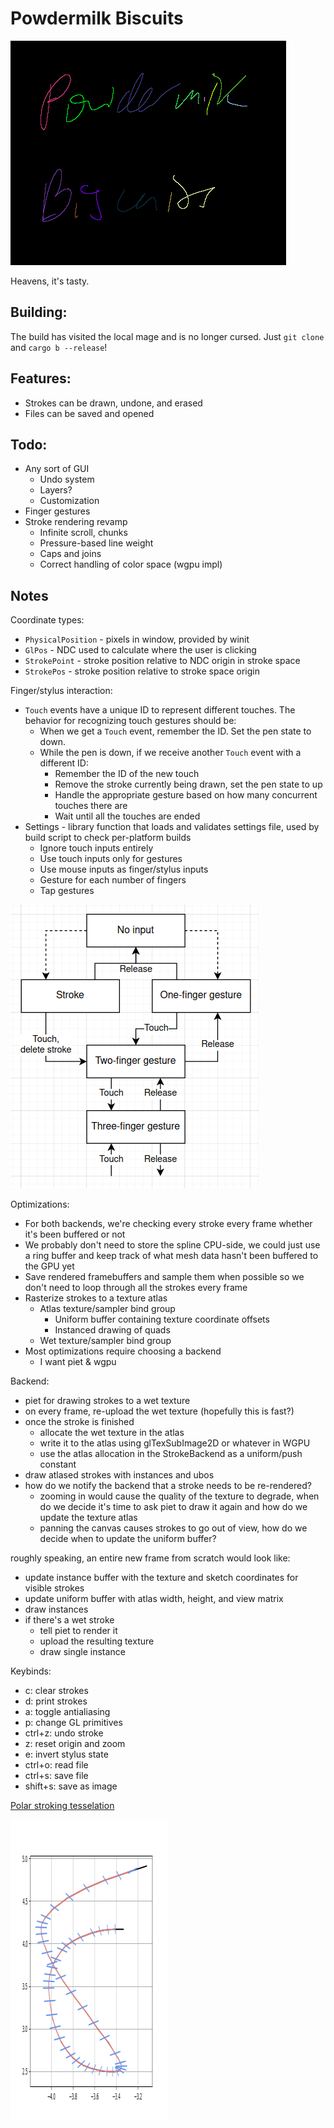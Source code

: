 # Powdermilk Biscuits

![Screenshot of the text "Powdermilk Biscuits" handwritten on a tablet using this program. Each stroke is a different color, and the strokes are rendered using a cubic Bezier interpolator.](pmb.png)

Heavens, it's tasty.

## Building:

The build has visited the local mage and is no longer cursed. Just `git clone` and `cargo b --release`!

## Features:

- Strokes can be drawn, undone, and erased
- Files can be saved and opened

## Todo:

- Any sort of GUI
  - Undo system
  - Layers?
  - Customization
- Finger gestures
- Stroke rendering revamp
  - Infinite scroll, chunks
  - Pressure-based line weight
  - Caps and joins
  - Correct handling of color space (wgpu impl)

## Notes

Coordinate types:
- `PhysicalPosition` - pixels in window, provided by winit
- `GlPos` - NDC used to calculate where the user is clicking
- `StrokePoint` - stroke position relative to NDC origin in stroke space
- `StrokePos` - stroke position relative to stroke space origin

Finger/stylus interaction:
- `Touch` events have a unique ID to represent different touches. The behavior for recognizing touch gestures should be:
  - When we get a `Touch` event, remember the ID. Set the pen state to down.
  - While the pen is down, if we receive another `Touch` event with a different ID:
    - Remember the ID of the new touch
    - Remove the stroke currently being drawn, set the pen state to up
    - Handle the appropriate gesture based on how many concurrent touches there are
    - Wait until all the touches are ended
- Settings - library function that loads and validates settings file, used by build script to check per-platform builds
  - Ignore touch inputs entirely
  - Use touch inputs only for gestures
  - Use mouse inputs as finger/stylus inputs
  - Gesture for each number of fingers
  - Tap gestures

![Gesture state diagram](gesture-state.png)

Optimizations:
- For both backends, we're checking every stroke every frame whether it's been buffered or not
- We probably don't need to store the spline CPU-side, we could just use a ring buffer and keep track of what mesh data hasn't been buffered to the GPU yet
- Save rendered framebuffers and sample them when possible so we don't need to loop through all the strokes every frame
- Rasterize strokes to a texture atlas
  - Atlas texture/sampler bind group
    - Uniform buffer containing texture coordinate offsets
    - Instanced drawing of quads
  - Wet texture/sampler bind group
- Most optimizations require choosing a backend
  - I want piet & wgpu

Backend:
- piet for drawing strokes to a wet texture
- on every frame, re-upload the wet texture (hopefully this is fast?)
- once the stroke is finished
  - allocate the wet texture in the atlas
  - write it to the atlas using glTexSubImage2D or whatever in WGPU
  - use the atlas allocation in the StrokeBackend as a uniform/push constant
- draw atlased strokes with instances and ubos
- how do we notify the backend that a stroke needs to be re-rendered?
  - zooming in would cause the quality of the texture to degrade, when do we decide it's time to ask piet to draw it again and how do we update the texture atlas
  - panning the canvas causes strokes to go out of view, how do we decide when to update the uniform buffer?

roughly speaking, an entire new frame from scratch would look like:
- update instance buffer with the texture and sketch coordinates for visible strokes
- update uniform buffer with atlas width, height, and view matrix
- draw instances
- if there's a wet stroke
  - tell piet to render it
  - upload the resulting texture
  - draw single instance

Keybinds:
- c: clear strokes
- d: print strokes
- a: toggle antialiasing
- p: change GL primitives
- ctrl+z: undo stroke
- z: reset origin and zoom
- e: invert stylus state
- ctrl+o: read file
- ctrl+s: save file
- shift+s: save as image

[Polar stroking tesselation](https://dl.acm.org/doi/pdf/10.1145/3386569.3392458)

![Plot of a Catmull-Rom spline with ribs](rib-plot.png)
